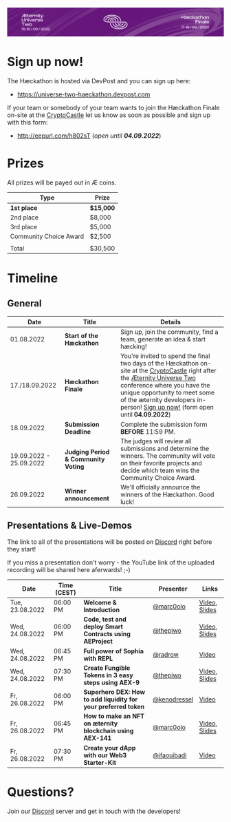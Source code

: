 
![Æternity Universe Two Hæckathon](./images/haeckathon_banner.png)

# Sign up now!
The Hæckathon is hosted via DevPost and you can sign up here:
- https://universe-two-haeckathon.devpost.com

If your team or somebody of your team wants to join the Hæckathon Finale on-site at the [CryptoCastle](https://www.cryptocastle.org) let us know as soon as possible and sign up with this form:
- http://eepurl.com/h802sT (*open until **04.09.2022***)

# Prizes

All prizes will be payed out in Æ coins.

| Type | Prize |
|---|---|
| **1st place** | **$15,000** |
| 2nd place | $8,000 |
| 3rd place | $5,000 |
| Community Choice Award | $2,500 |
| | |
| Total | $30,500 |

# Timeline

## General

| Date | Title | Details |
|---|---|---|
| 01.08.2022 | **Start of the Hæckathon** | Sign up, join the community, find a team, generate an idea & start hæcking! |
| 17./18.09.2022 | **Hæckathon Finale** | You're invited to spend the final two days of the Hæckathon on-site at the [CryptoCastle](https://www.cryptocastle.org) right after the [Æternity Universe Two](https://aeternityuniverse.com) conference where you have the unique opportunity to meet some of the æternity developers in-person! [Sign up now!](http://eepurl.com/h802sT) (form open until **04.09.2022**) |
| 18.09.2022 | **Submission Deadline** | Complete the submission form **BEFORE** 11:59 PM. |
| 19.09.2022 - 25.09.2022 | **Judging Period & Community Voting** | The judges will review all submissions and determine the winners. The community will vote on their favorite projects and decide which team wins the Community Choice Award. |
| 26.09.2022 | **Winner announcement** | We'll officially announce the winners of the Hæckathon. Good luck! |

## Presentations & Live-Demos

The link to all of the presentations will be posted on [Discord](https://discord.gg/55f8F2jZq4) right before they start!

If you miss a presentation don't worry - the YouTube link of the uploaded recording will be shared here aferwards! ;-)

| Date | Time (CEST) | Title | Presenter | Links |
|---|---|---|---|---|
| Tue, 23.08.2022 | 06:00 PM | **Welcome & Introduction** | [@marc0olo](https://github.com/marc0olo) | [Video](https://www.youtube.com/watch?v=1izTRy_dr0I&list=PLZTjth8D1qBcyoOxP2aeukgtwl6CKS_Ig), [Slides](./slides/20220823-UniverseTwoHackathon-Welcome_Intro.pdf) |
| Wed, 24.08.2022 | 06:00 PM | **Code, test and deploy Smart Contracts using AEProject** | [@thepiwo](https://github.com/thepiwo) | [Video](https://www.youtube.com/watch?v=IbsRU2PhNoc&list=PLZTjth8D1qBcyoOxP2aeukgtwl6CKS_Ig), [Slides](./slides/20220824-UniverseTwoHackathon-AEproject.pdf) |
| Wed, 24.08.2022 | 06:45 PM | **Full power of Sophia with REPL** | [@radrow](https://github.com/radrow) | [Video](https://www.youtube.com/watch?v=YpRHHY24O4I&list=PLZTjth8D1qBcyoOxP2aeukgtwl6CKS_Ig) |
| Wed, 24.08.2022 | 07:30 PM | **Create Fungible Tokens in 3 easy steps using AEX-9** | [@thepiwo](https://github.com/thepiwo) | [Video](https://www.youtube.com/watch?v=-_NdKiRG_yk&list=PLZTjth8D1qBcyoOxP2aeukgtwl6CKS_Ig), [Slides](./slides/20220824-UniverseTwoHackathon-AEX-9.pdf) |
| Fr, 26.08.2022 | 06:00 PM | **Superhero DEX: How to add liquidity for your preferred token** | [@kenodressel](https://github.com/kenodressel) | [Video](https://www.youtube.com/watch?v=Gj_td7ssHug&list=PLZTjth8D1qBcyoOxP2aeukgtwl6CKS_Ig) |
| Fr, 26.08.2022 | 06:45 PM | **How to make an NFT on æternity blockchain using AEX-141** | [@marc0olo](https://github.com/marc0olo) | [Video](https://www.youtube.com/watch?v=vv_Wl93dEWo&list=PLZTjth8D1qBcyoOxP2aeukgtwl6CKS_Ig), [Slides](./slides/20220826-UniverseTwoHackathon-create-NFTs-with-AEX-141.pdf) |
| Fr, 26.08.2022 | 07:30 PM | **Create your dApp with our Web3 Starter-Kit** | [@ifaouibadi](https://github.com/ifaouibadi) | [Video](https://www.youtube.com/watch?v=3D1HLBCYXwE&list=PLZTjth8D1qBcyoOxP2aeukgtwl6CKS_Ig) |

# Questions?

Join our [Discord](https://discord.gg/55f8F2jZq4) server and get in touch with the developers!